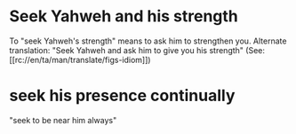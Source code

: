 # Seek Yahweh and his strength

To "seek Yahweh's strength" means to ask him to strengthen you. Alternate translation: "Seek Yahweh and ask him to give you his strength" (See: [[rc://en/ta/man/translate/figs-idiom]])

# seek his presence continually

"seek to be near him always"

